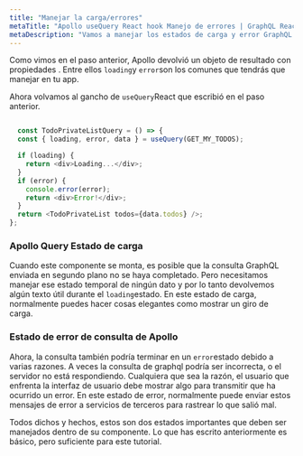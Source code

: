 ```yaml
---
title: "Manejar la carga/errores"
metaTitle: "Apollo useQuery React hook Manejo de errores | GraphQL React Apollo Hooks Tutorial"
metaDescription: "Vamos a manejar los estados de carga y error GraphQL en la aplicación React usando las propiedades de gancho de Apollo useQuery React - carga y error"
---
```


Como vimos en el paso anterior, Apollo devolvió un objeto de resultado con propiedades . Entre ellos `loading`y `error`son los comunes que tendrás que manejar en tu app.

Ahora volvamos al gancho de `useQuery`React que escribió en el paso anterior.

```javascript

  const TodoPrivateListQuery = () => {
  const { loading, error, data } = useQuery(GET_MY_TODOS);

  if (loading) {
    return <div>Loading...</div>;
  }
  if (error) {
    console.error(error);
    return <div>Error!</div>;
  }
  return <TodoPrivateList todos={data.todos} />;
};

```

### Apollo Query Estado de carga
Cuando este componente se monta, es posible que la consulta GraphQL enviada en segundo plano no se haya completado. Pero necesitamos manejar ese estado temporal de ningún dato y por lo tanto devolvemos algún texto útil durante el `loading`estado. En este estado de carga, normalmente puedes hacer cosas elegantes como mostrar un giro de carga.

### Estado de error de consulta de Apollo
Ahora, la consulta también podría terminar en un `error`estado debido a varias razones. A veces la consulta de graphql podría ser incorrecta, o el servidor no está respondiendo. Cualquiera que sea la razón, el usuario que enfrenta la interfaz de usuario debe mostrar algo para transmitir que ha ocurrido un error. En este estado de error, normalmente puede enviar estos mensajes de error a servicios de terceros para rastrear lo que salió mal.

Todos dichos y hechos, estos son dos estados importantes que deben ser manejados dentro de su componente. Lo que has escrito anteriormente es básico, pero suficiente para este tutorial.
